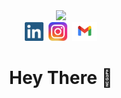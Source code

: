 <!-- ## Hey this is Shashank, Welcome to my Github :exclaimation: -->

<div id="header", align="center">
        <img src="https://media.giphy.com/media/RN8FdaB6T1bkkI5n4I/giphy.gif" width="100">
</div>
<div id="badges", align="center">
        <a href="https://www.linkedin.com/in/shashankmaurya01/"><img height="30", src="icons\linkedIn.png"></a>&nbsp;
        <a href="https://www.instagram.com/shashankmaurya01/"><img height="30", src="icons\insta.png"></a>&nbsp;
        <a href="mailto:shashankmaurya260101@gmail.com"><img height="30", src="icons\Gmail_logo.png"></a>
</div>

<!-- <div id="profile_views, align="center">
<img src="https://komarev.com/ghpvc/?username=shashankmaurya&style=flat-square&color=blue" alt=""/>
</div> -->

<!-- ### Hey there 👋 -->

<h1 align="center">Hey There 👋</h1>

